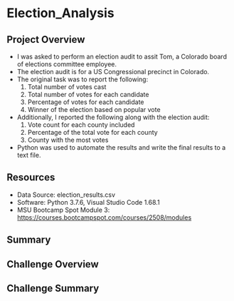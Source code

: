 # Election_Analysis


## Project Overview
- I was asked to perform an election audit to assit Tom, a Colorado board of elections committee employee.
- The election audit is for a US Congressional precinct in Colorado.
- The original task was to report the following: 
  1. Total number of votes cast
  2. Total number of votes for each candidate
  3. Percentage of votes for each candidate
  4. Winner of the election based on popular vote
- Additionally, I reported the following along with the election audit: 
  1. Vote count for each county included
  2. Percentage of the total vote for each county
  3. County with the most votes
- Python was used to automate the results and write the final results to a text file.

## Resources
- Data Source: election_results.csv
- Software: Python 3.7.6, Visual Studio Code 1.68.1
- MSU Bootcamp Spot Module 3: https://courses.bootcampspot.com/courses/2508/modules

## Summary




## Challenge Overview

## Challenge Summary
